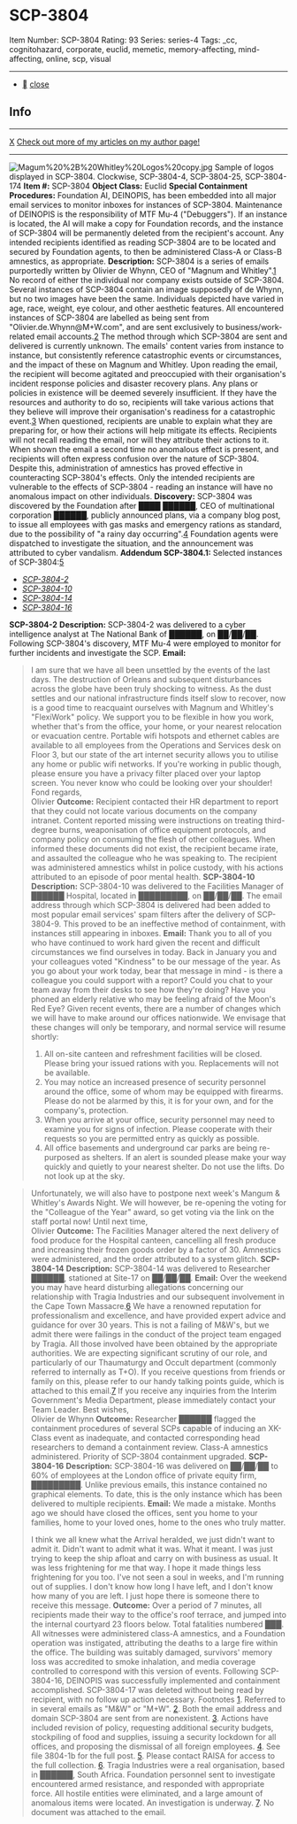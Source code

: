 # SCP-3804
Item Number: SCP-3804
Rating: 93
Series: series-4
Tags: _cc, cognitohazard, corporate, euclid, memetic, memory-affecting, mind-affecting, online, scp, visual

---

  * [](javascript:;)
[close](javascript:;)
## Info
* * *
[X](javascript:;)
[Check out more of my articles on my author page!](https://scp-wiki.wikidot.com/dysadron)
* * *

![Magum%20%2B%20Whitley%20Logos%20copy.jpg](https://scp-sandbox-3.wikidot.com/local--files/dysadron/Magum%20%2B%20Whitley%20Logos%20copy.jpg)
Sample of logos displayed in SCP-3804. Clockwise, SCP-3804-4, SCP-3804-25, SCP-3804-174
**Item #:** SCP-3804
**Object Class:** Euclid
**Special Containment Procedures:** Foundation AI, DEINOPIS, has been embedded into all major email services to monitor inboxes for instances of SCP-3804. Maintenance of DEINOPIS is the responsibility of MTF Mu-4 ("Debuggers"). If an instance is located, the AI will make a copy for Foundation records, and the instance of SCP-3804 will be permanently deleted from the recipient's account.
Any intended recipients identified as reading SCP-3804 are to be located and secured by Foundation agents, to then be administered Class-A or Class-B amnestics, as appropriate.
**Description:** SCP-3804 is a series of emails purportedly written by Olivier de Whynn, CEO of "Magnum and Whitley".[1](javascript:;) No record of either the individual nor company exists outside of SCP-3804. Several instances of SCP-3804 contain an image supposedly of de Whynn, but no two images have been the same. Individuals depicted have varied in age, race, weight, eye colour, and other aesthetic features.
All encountered instances of SCP-3804 are labelled as being sent from "Olivier.de.Whynn@M+W.com", and are sent exclusively to business/work-related email accounts.[2](javascript:;) The method through which SCP-3804 are sent and delivered is currently unknown. The emails' content varies from instance to instance, but consistently reference catastrophic events or circumstances, and the impact of these on Magnum and Whitley.
Upon reading the email, the recipient will become agitated and preoccupied with their organisation's incident response policies and disaster recovery plans. Any plans or policies in existence will be deemed severely insufficient. If they have the resources and authority to do so, recipients will take various actions that they believe will improve their organisation's readiness for a catastrophic event.[3](javascript:;) When questioned, recipients are unable to explain what they are preparing for, or how their actions will help mitigate its effects.
Recipients will not recall reading the email, nor will they attribute their actions to it. When shown the email a second time no anomalous effect is present, and recipients will often express confusion over the nature of SCP-3804. Despite this, administration of amnestics has proved effective in counteracting SCP-3804's effects. Only the intended recipients are vulnerable to the effects of SCP-3804 - reading an instance will have no anomalous impact on other individuals.
**Discovery:** SCP-3804 was discovered by the Foundation after ████ ██████, CEO of multinational corporation ██████, publicly announced plans, via a company blog post, to issue all employees with gas masks and emergency rations as standard, due to the possibility of "a rainy day occurring".[4](javascript:;) Foundation agents were dispatched to investigate the situation, and the announcement was attributed to cyber vandalism.
**Addendum SCP-3804.1:** Selected instances of SCP-3804:[5](javascript:;)
  * [_SCP-3804-2_](javascript:;)
  * [_SCP-3804-10_](javascript:;)
  * [_SCP-3804-14_](javascript:;)
  * [_SCP-3804-16_](javascript:;)

**SCP-3804-2**
**Description:** SCP-3804-2 was delivered to a cyber intelligence analyst at The National Bank of ██████, on ██/██/██. Following SCP-3804's discovery, MTF Mu-4 were employed to monitor for further incidents and investigate the SCP.
**Email:**
> I am sure that we have all been unsettled by the events of the last days. The destruction of Orleans and subsequent disturbances across the globe have been truly shocking to witness. As the dust settles and our national infrastructure finds itself slow to recover, now is a good time to reacquaint ourselves with Magnum and Whitley's "FlexiWork" policy.
> We support you to be flexible in how you work, whether that's from the office, your home, or your nearest relocation or evacuation centre. Portable wifi hotspots and ethernet cables are available to all employees from the Operations and Services desk on Floor 3, but our state of the art internet security allows you to utilise any home or public wifi networks.
> If you're working in public though, please ensure you have a privacy filter placed over your laptop screen. You never know who could be looking over your shoulder!
> Fond regards,  
>  Olivier
**Outcome:** Recipient contacted their HR department to report that they could not locate various documents on the company intranet. Content reported missing were instructions on treating third-degree burns, weaponisation of office equipment protocols, and company policy on consuming the flesh of other colleagues.
When informed these documents did not exist, the recipient became irate, and assaulted the colleague who he was speaking to. The recipient was administered amnestics whilst in police custody, with his actions attributed to an episode of poor mental health.
**SCP-3804-10**
**Description:** SCP-3804-10 was delivered to the Facilities Manager of ██████ Hospital, located in █████████, on ██/██/██.
The email address through which SCP-3804 is delivered had been added to most popular email services' spam filters after the delivery of SCP-3804-9. This proved to be an ineffective method of containment, with instances still appearing in inboxes.
**Email:**
> Thank you to all of you who have continued to work hard given the recent and difficult circumstances we find ourselves in today. Back in January you and your colleagues voted "Kindness" to be our message of the year.
> As you go about your work today, bear that message in mind - is there a colleague you could support with a report? Could you chat to your team away from their desks to see how they're doing? Have you phoned an elderly relative who may be feeling afraid of the Moon's Red Eye?
> Given recent events, there are a number of changes which we will have to make around our offices nationwide. We envisage that these changes will only be temporary, and normal service will resume shortly:
>   1. All on-site canteen and refreshment facilities will be closed. Please bring your issued rations with you. Replacements will not be available.
>   2. You may notice an increased presence of security personnel around the office, some of whom may be equipped with firearms. Please do not be alarmed by this, it is for your own, and for the company's, protection.
>   3. When you arrive at your office, security personnel may need to examine you for signs of infection. Please cooperate with their requests so you are permitted entry as quickly as possible.
>   4. All office basements and underground car parks are being re-purposed as shelters. If an alert is sounded please make your way quickly and quietly to your nearest shelter. Do not use the lifts. Do not look up at the sky.
> 

> Unfortunately, we will also have to postpone next week's Mangum & Whitley's Awards Night. We will however, be re-opening the voting for the "Colleague of the Year" award, so get voting via the link on the staff portal now!
> Until next time,  
>  Olivier
**Outcome:** The Facilities Manager altered the next delivery of food produce for the Hospital canteen, cancelling all fresh produce and increasing their frozen goods order by a factor of 30. Amnestics were administered, and the order attributed to a system glitch.
**SCP-3804-14**
**Description:** SCP-3804-14 was delivered to Researcher ██████, stationed at Site-17 on ██/██/██.
**Email:**
> Over the weekend you may have heard disturbing allegations concerning our relationship with Tragia Industries and our subsequent involvement in the Cape Town Massacre.[6](javascript:;)
> We have a renowned reputation for professionalism and excellence, and have provided expert advice and guidance for over 30 years. This is not a failing of M&W's, but we admit there were failings in the conduct of the project team engaged by Tragia. All those involved have been obtained by the appropriate authorities.
> We are expecting significant scrutiny of our role, and particularly of our Thaumaturgy and Occult department (commonly referred to internally as T+O). If you receive questions from friends or family on this, please refer to our handy talking points guide, which is attached to this email.[7](javascript:;) If you receive any inquiries from the Interim Government's Media Department, please immediately contact your Team Leader.
> Best wishes,  
>  Olivier de Whynn
**Outcome:** Researcher ██████ flagged the containment procedures of several SCPs capable of inducing an XK-Class event as inadequate, and contacted corresponding head researchers to demand a containment review. Class-A amnestics administered. Priority of SCP-3804 containment upgraded.
**SCP-3804-16**
**Description:** SCP-3804-16 was delivered on ██/██/██ to 60% of employees at the London office of private equity firm, █████████. Unlike previous emails, this instance contained no graphical elements. To date, this is the only instance which has been delivered to multiple recipients.
**Email:**
> We made a mistake. Months ago we should have closed the offices, sent you home to your families, home to your loved ones, home to the ones who truly matter.  
>    
>  I think we all knew what the Arrival heralded, we just didn't want to admit it. Didn't want to admit what it was. What it meant. I was just trying to keep the ship afloat and carry on with business as usual. It was less frightening for me that way. I hope it made things less frightening for you too.
> I've not seen a soul in weeks, and I'm running out of supplies. I don't know how long I have left, and I don't know how many of you are left.
> I just hope there is someone there to receive this message.
**Outcome:** Over a period of 7 minutes, all recipients made their way to the office's roof terrace, and jumped into the internal courtyard 23 floors below. Total fatalities numbered ███. All witnesses were administered class-A amnestics, and a Foundation operation was instigated, attributing the deaths to a large fire within the office. The building was suitably damaged, survivors' memory loss was accredited to smoke inhalation, and media coverage controlled to correspond with this version of events.
Following SCP-3804-16, DEINOPIS was successfully implemented and containment accomplished. SCP-3804-17 was deleted without being read by recipient, with no follow up action necessary.
Footnotes
[1](javascript:;). Referred to in several emails as "M&W" or "M+W".
[2](javascript:;). Both the email address and domain SCP-3804 are sent from are nonexistent.
[3](javascript:;). Actions have included revision of policy, requesting additional security budgets, stockpiling of food and supplies, issuing a security lockdown for all offices, and proposing the dismissal of all foreign employees.
[4](javascript:;). See file 3804-1b for the full post.
[5](javascript:;). Please contact RAISA for access to the full collection.
[6](javascript:;). Tragia Industries were a real organisation, based in ██████, South Africa. Foundation personnel sent to investigate encountered armed resistance, and responded with appropriate force. All hostile entities were eliminated, and a large amount of anomalous items were located. An investigation is underway.
[7](javascript:;). No document was attached to the email.